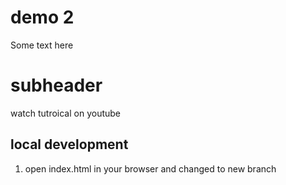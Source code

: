 # demo 2

Some text here

# subheader

watch tutroical on youtube

## local development
1. open index.html in your browser and changed to new branch 